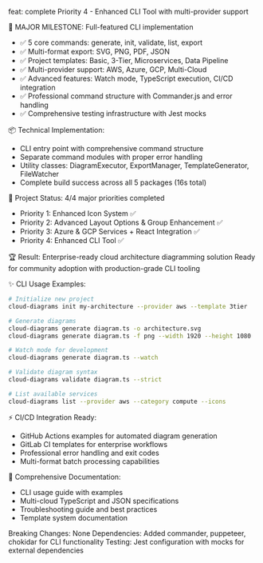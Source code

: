 feat: complete Priority 4 - Enhanced CLI Tool with multi-provider support

🚀 MAJOR MILESTONE: Full-featured CLI implementation

- ✅ 5 core commands: generate, init, validate, list, export
- ✅ Multi-format export: SVG, PNG, PDF, JSON
- ✅ Project templates: Basic, 3-Tier, Microservices, Data Pipeline
- ✅ Multi-provider support: AWS, Azure, GCP, Multi-Cloud
- ✅ Advanced features: Watch mode, TypeScript execution, CI/CD integration
- ✅ Professional command structure with Commander.js and error handling
- ✅ Comprehensive testing infrastructure with Jest mocks

📦 Technical Implementation:

- CLI entry point with comprehensive command structure
- Separate command modules with proper error handling
- Utility classes: DiagramExecutor, ExportManager, TemplateGenerator, FileWatcher
- Complete build success across all 5 packages (16s total)

🎯 Project Status: 4/4 major priorities completed

- Priority 1: Enhanced Icon System ✅
- Priority 2: Advanced Layout Options & Group Enhancement ✅
- Priority 3: Azure & GCP Services + React Integration ✅
- Priority 4: Enhanced CLI Tool ✅

🏆 Result: Enterprise-ready cloud architecture diagramming solution
Ready for community adoption with production-grade CLI tooling

✨ CLI Usage Examples:

```bash
# Initialize new project
cloud-diagrams init my-architecture --provider aws --template 3tier

# Generate diagrams
cloud-diagrams generate diagram.ts -o architecture.svg
cloud-diagrams generate diagram.ts -f png --width 1920 --height 1080

# Watch mode for development
cloud-diagrams generate diagram.ts --watch

# Validate diagram syntax
cloud-diagrams validate diagram.ts --strict

# List available services
cloud-diagrams list --provider aws --category compute --icons
```

⚡ CI/CD Integration Ready:

- GitHub Actions examples for automated diagram generation
- GitLab CI templates for enterprise workflows
- Professional error handling and exit codes
- Multi-format batch processing capabilities

🌟 Comprehensive Documentation:

- CLI usage guide with examples
- Multi-cloud TypeScript and JSON specifications
- Troubleshooting guide and best practices
- Template system documentation

Breaking Changes: None
Dependencies: Added commander, puppeteer, chokidar for CLI functionality
Testing: Jest configuration with mocks for external dependencies
